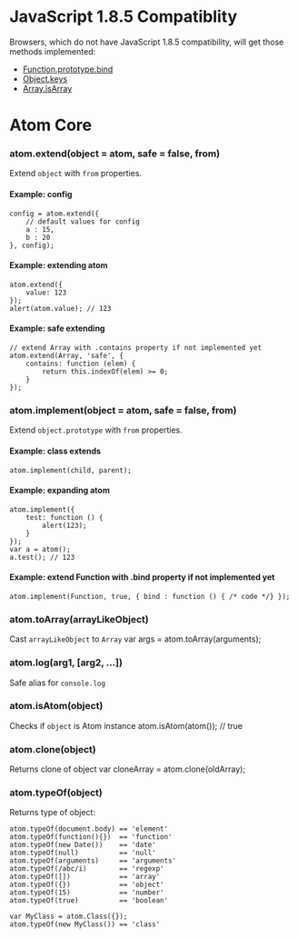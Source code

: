 JavaScript 1.8.5 Compatiblity
=============================

Browsers, which do not have JavaScript 1.8.5 compatibility, will get those
methods implemented:

* [Function.prototype.bind](https://developer.mozilla.org/en/JavaScript/Reference/Global_Objects/Function/bind)
* [Object.keys](https://developer.mozilla.org/en/JavaScript/Reference/Global_Objects/Object/keys)
* [Array.isArray](https://developer.mozilla.org/en/JavaScript/Reference/Global_Objects/Array/isArray)

Atom Core
=========

### atom.extend(object = atom, safe = false, from)

Extend `object` with `from` properties.

#### Example: config
	config = atom.extend({
		// default values for config
		a : 15,
		b : 20
	}, config);

#### Example: extending atom
	atom.extend({
		value: 123
	});
	alert(atom.value); // 123

#### Example: safe extending
	// extend Array with .contains property if not implemented yet
	atom.extend(Array, 'safe', {
		contains: function (elem) {
			return this.indexOf(elem) >= 0;
		}
	});


### atom.implement(object = atom, safe = false, from)

Extend `object.prototype` with `from` properties.

#### Example: class extends
	atom.implement(child, parent);

#### Example: expanding atom
	atom.implement({
		test: function () {
			alert(123);
		}
	});
	var a = atom();
	a.test(); // 123

#### Example: extend Function with .bind property if not implemented yet
	atom.implement(Function, true, { bind : function () { /* code */} });

### atom.toArray(arrayLikeObject)

Cast `arrayLikeObject` to `Array`
	var args = atom.toArray(arguments);

### atom.log(arg1, [arg2, ...])

Safe alias for `console.log`

### atom.isAtom(object)

Checks if `object` is Atom instance
	atom.isAtom(atom()); // true

### atom.clone(object)
Returns clone of object
	var cloneArray = atom.clone(oldArray);

### atom.typeOf(object)
Returns type of object:
	
	atom.typeOf(document.body) == 'element'
	atom.typeOf(function(){})  == 'function'
	atom.typeOf(new Date())    == 'date'
	atom.typeOf(null)          == 'null'
	atom.typeOf(arguments)     == 'arguments'
	atom.typeOf(/abc/i)        == 'regexp'
	atom.typeOf([])            == 'array'
	atom.typeOf({})            == 'object'
	atom.typeOf(15)            == 'number'
	atom.typeOf(true)          == 'boolean'

	var MyClass = atom.Class({});
	atom.typeOf(new MyClass()) == 'class'
